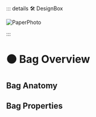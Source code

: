 ::: details 🛠 DesignBox

![PaperPhoto](/PaperPhoto/0048.jpg)

:::

# 🟠 <move>Bag Overview </move>

## Bag Anatomy

## Bag Properties